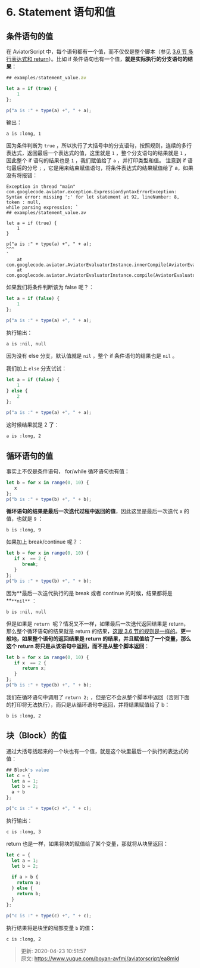 # 6. Statement 语句和值

## 条件语句的值


在 AviatorScript 中，每个语句都有一个值，而不仅仅是整个脚本（参见 [3.6 节 多行表达式和 return](https://www.yuque.com/boyan-avfmj/aviatorscript/sgdfkw)）。比如 if 条件语句也有一个值，**就是实际执行的分支语句的结果**：



```javascript
## examples/statement_value.av

let a = if (true) {
 	1
};

p("a is :" + type(a) +", " + a);

```



输出：

```plain
a is :long, 1
```



因为条件判断为 `true` ，所以执行了大括号中的分支语句，按照规则，连续的多行表达式，返回最后一个表达式的值，这里就是 `1` ，整个分支语句的结果就是 `1` ，因此整个 if 语句的结果也是 `1` ，我们赋值给了 `a` ，并打印类型和值。 注意到 if 语句最后的分号 `;` ，它是用来结束赋值语句，将条件表达式的结果赋值给了 a，如果没有将报错：

```plain
Exception in thread "main" com.googlecode.aviator.exception.ExpressionSyntaxErrorException: 
Syntax error: missing ';' for let statement at 92, lineNumber: 8, token : null,
while parsing expression: `
## examples/statement_value.av

let a = if (true) {
 	1
}

p("a is :" + type(a) +", " + a);
^^^
`
	at com.googlecode.aviator.AviatorEvaluatorInstance.innerCompile(AviatorEvaluatorInstance.java:1293)
	at com.googlecode.aviator.AviatorEvaluatorInstance.compile(AviatorEvaluatorInstance.java:1256)
```



如果我们将条件判断该为 false 呢？：

```javascript
let a = if (false) {
 	1
};

p("a is :" + type(a) +", " + a);
```

执行输出：

```plain
a is :nil, null
```

因为没有 else 分支，默认值就是 `nil` ，整个 if 条件语句的结果也是 `nil` 。



我们加上 `else` 分支试试：

```javascript
let a = if (false) {
 	1
} else {
    2
};

p("a is :" + type(a) +", " + a);
```



这时候结果就是 2 了：

```plain
a is :long, 2
```



## 循环语句的值


事实上不仅是条件语句， for/while 循环语句也有值：

```javascript
let b = for x in range(0, 10) {
   x
};
p("b is :" + type(b) +", " + b);
```



**循环语句的结果是最后一次迭代过程中返回的值**，因此这里是最后一次迭代 x 的值，也就是 `9` ：

```plain
b is :long, 9
```

如果加上 break/continue 呢？：

```javascript
let b = for x in range(0, 10) {
   if x  == 2 {
      break;
   }
};
p("b is :" + type(b) +", " + b);
```



因为**最后一次迭代执行的是 break 或者 continue 的时候，结果都将是 **`**nil**` ：

```plain
b is :nil, null
```



但是如果是 `return`  呢？情况又不一样，如果最后一次迭代返回结果是 return，那么整个循环语句的结果就是 return 的结果，[这跟 3.6 节的规则是一样的](https://www.yuque.com/boyan-avfmj/aviatorscript/sgdfkw)。**更一般地，如果整个语句的返回结果是 return 的结果，并且赋值给了一个变量，那么这个 return 将只是从该语句中返回，而不是从整个脚本返回**：

```javascript
let b = for x in range(0, 10) {
   if x  == 2 {
      return x;
   }
};
p("b is :" + type(b) +", " + b);
```

我们在循环语句中调用了 `return 2;` ，但是它不会从整个脚本中返回（否则下面的打印将无法执行），而只是从循环语句中返回，并将结果赋值给了 b：

```plain
b is :long, 2
```

## 块（Block）的值


通过大括号括起来的一个块也有一个值，就是这个块里最后一个执行的表达式的值：

```javascript
## Block's value
let c = {
  let a = 1;
  let b = 2;
  a + b
};

p("c is :" + type(c) +", " + c);
```

执行输出：

```plain
c is :long, 3
```

return 也是一样，如果将块的赋值给了某个变量，那就将从块里返回：

```javascript
let c = {
  let a = 1;
  let b = 2;
  
  if a > b {
    return a;
  } else {
    return b;
  }
};

p("c is :" + type(c) +", " + c);
```



执行结果将是块里的局部变量 `b` 的值：

```plain
c is :long, 2
```





> 更新: 2020-04-23 10:51:57  
> 原文: <https://www.yuque.com/boyan-avfmj/aviatorscript/ea8mld>